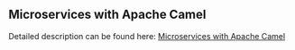 ## Microservices with Apache Camel

Detailed description can be found here: [Microservices with Apache Camel](https://piotrminkowski.com/2017/03/03/microservices-with-apache-camel/) 


